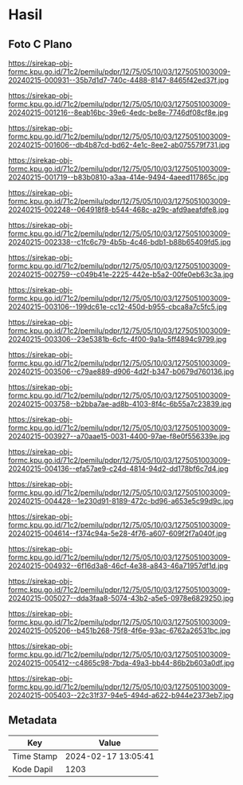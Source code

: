 # Hasil

## Foto C Plano

https://sirekap-obj-formc.kpu.go.id/71c2/pemilu/pdpr/12/75/05/10/03/1275051003009-20240215-000931--35b7d1d7-740c-4488-8147-8465f42ed37f.jpg

https://sirekap-obj-formc.kpu.go.id/71c2/pemilu/pdpr/12/75/05/10/03/1275051003009-20240215-001216--8eab16bc-39e6-4edc-be8e-7746df08cf8e.jpg

https://sirekap-obj-formc.kpu.go.id/71c2/pemilu/pdpr/12/75/05/10/03/1275051003009-20240215-001606--db4b87cd-bd62-4e1c-8ee2-ab075579f731.jpg

https://sirekap-obj-formc.kpu.go.id/71c2/pemilu/pdpr/12/75/05/10/03/1275051003009-20240215-001719--b83b0810-a3aa-414e-9494-4aeed117865c.jpg

https://sirekap-obj-formc.kpu.go.id/71c2/pemilu/pdpr/12/75/05/10/03/1275051003009-20240215-002248--064918f8-b544-468c-a29c-afd9aeafdfe8.jpg

https://sirekap-obj-formc.kpu.go.id/71c2/pemilu/pdpr/12/75/05/10/03/1275051003009-20240215-002338--c1fc6c79-4b5b-4c46-bdb1-b88b65409fd5.jpg

https://sirekap-obj-formc.kpu.go.id/71c2/pemilu/pdpr/12/75/05/10/03/1275051003009-20240215-002759--c049b41e-2225-442e-b5a2-00fe0eb63c3a.jpg

https://sirekap-obj-formc.kpu.go.id/71c2/pemilu/pdpr/12/75/05/10/03/1275051003009-20240215-003106--199dc61e-cc12-450d-b955-cbca8a7c5fc5.jpg

https://sirekap-obj-formc.kpu.go.id/71c2/pemilu/pdpr/12/75/05/10/03/1275051003009-20240215-003306--23e5381b-6cfc-4f00-9a1a-5ff4894c9799.jpg

https://sirekap-obj-formc.kpu.go.id/71c2/pemilu/pdpr/12/75/05/10/03/1275051003009-20240215-003506--c79ae889-d906-4d2f-b347-b0679d760136.jpg

https://sirekap-obj-formc.kpu.go.id/71c2/pemilu/pdpr/12/75/05/10/03/1275051003009-20240215-003758--b2bba7ae-ad8b-4103-8f4c-6b55a7c23839.jpg

https://sirekap-obj-formc.kpu.go.id/71c2/pemilu/pdpr/12/75/05/10/03/1275051003009-20240215-003927--a70aae15-0031-4400-97ae-f8e0f556339e.jpg

https://sirekap-obj-formc.kpu.go.id/71c2/pemilu/pdpr/12/75/05/10/03/1275051003009-20240215-004136--efa57ae9-c24d-4814-94d2-dd178bf6c7d4.jpg

https://sirekap-obj-formc.kpu.go.id/71c2/pemilu/pdpr/12/75/05/10/03/1275051003009-20240215-004428--1e230d91-8189-472c-bd96-a653e5c99d9c.jpg

https://sirekap-obj-formc.kpu.go.id/71c2/pemilu/pdpr/12/75/05/10/03/1275051003009-20240215-004614--f374c94a-5e28-4f76-a607-609f2f7a040f.jpg

https://sirekap-obj-formc.kpu.go.id/71c2/pemilu/pdpr/12/75/05/10/03/1275051003009-20240215-004932--6f16d3a8-46cf-4e38-a843-46a71957df1d.jpg

https://sirekap-obj-formc.kpu.go.id/71c2/pemilu/pdpr/12/75/05/10/03/1275051003009-20240215-005027--dda3faa8-5074-43b2-a5e5-0978e6829250.jpg

https://sirekap-obj-formc.kpu.go.id/71c2/pemilu/pdpr/12/75/05/10/03/1275051003009-20240215-005206--b451b268-75f8-4f6e-93ac-6762a26531bc.jpg

https://sirekap-obj-formc.kpu.go.id/71c2/pemilu/pdpr/12/75/05/10/03/1275051003009-20240215-005412--c4865c98-7bda-49a3-bb44-86b2b603a0df.jpg

https://sirekap-obj-formc.kpu.go.id/71c2/pemilu/pdpr/12/75/05/10/03/1275051003009-20240215-005403--22c31f37-94e5-494d-a622-b944e2373eb7.jpg


## Metadata

| Key        | Value               |
| ---------- | ------------------- |
| Time Stamp | 2024-02-17 13:05:41 |
| Kode Dapil | 1203                |



